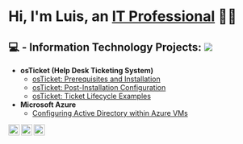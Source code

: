 <h1>Hi, I'm Luis, an <a href="https://www.linkedin.com/in/luis-gonzalez-6b9072264/">IT Professional</a> 🧑‍💻</h1>

<h2> 💻 - Information Technology Projects: <img src="https://user-images.githubusercontent.com/123595654/219561992-f4cdd9fa-ef43-42ce-9d55-7e987980b55e.gif"/> </h2></h2>

- <b>osTicket (Help Desk Ticketing System)</b>
  - [osTicket: Prerequisites and Installation](https://github.com/Luiss1776/osTicket-Prereqs)
  - [osTicket: Post-Installation Configuration](https://github.com/Luiss1776/osTicket-Post-Install-config)
  - [osTicket: Ticket Lifecycle Examples](https://github.com/Luiss1776/Ticket-LifeCycle) 
- <b>Microsoft Azure</b>
  - [Configuring Active Directory within Azure VMs](https://github.com/Luiss1776/Configuring-Active-Directory-)


[<img align="left" alt="Luis | Twitter" width="22px" src="https://cdn.jsdelivr.net/npm/simple-icons@v3/icons/twitter.svg" />][twitter]
[<img align="left" alt="Luis | LinkedIn" width="22px" src="https://cdn.jsdelivr.net/npm/simple-icons@v3/icons/linkedin.svg" />][linkedin]
[<img align="left" alt="Luis | Instagram" width="22px" src="https://cdn.jsdelivr.net/npm/simple-icons@v3/icons/instagram.svg" />][instagram]


[twitter]: https://twitter.com/Luis
[instagram]: https://www.instagram.com/Luis
[linkedin]: https://www.linkedin.com/in/luis-gonzalez-6b9072264/
